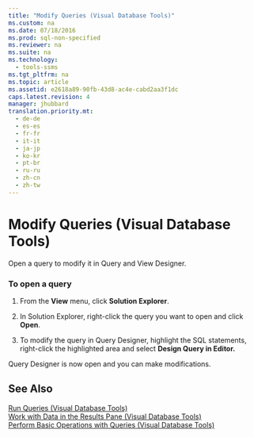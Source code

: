 ```yaml
---
title: "Modify Queries (Visual Database Tools)"
ms.custom: na
ms.date: 07/18/2016
ms.prod: sql-non-specified
ms.reviewer: na
ms.suite: na
ms.technology: 
  - tools-ssms
ms.tgt_pltfrm: na
ms.topic: article
ms.assetid: e2618a89-90fb-43d8-ac4e-cabd2aa3f1dc
caps.latest.revision: 4
manager: jhubbard
translation.priority.mt: 
  - de-de
  - es-es
  - fr-fr
  - it-it
  - ja-jp
  - ko-kr
  - pt-br
  - ru-ru
  - zh-cn
  - zh-tw
---
```

# Modify Queries (Visual Database Tools)
Open a query to modify it in Query and View Designer.  
  
### To open a query  
  
1.  From the **View** menu, click **Solution Explorer**.  
  
2.  In Solution Explorer, right-click the query you want to open and click **Open**.  
  
3.  To modify the query in Query Designer, highlight the SQL statements, right-click the highlighted area and select **Design Query in Editor.**  
  
Query Designer is now open and you can make modifications.  
  
## See Also  
[Run Queries &#40;Visual Database Tools&#41;](../content/Run-Queries--Visual-Database-Tools-.md)  
[Work with Data in the Results Pane &#40;Visual Database Tools&#41;](../content/Work-with-Data-in-the-Results-Pane--Visual-Database-Tools-.md)  
[Perform Basic Operations with Queries &#40;Visual Database Tools&#41;](../content/Perform-Basic-Operations-with-Queries--Visual-Database-Tools-.md)  
  

